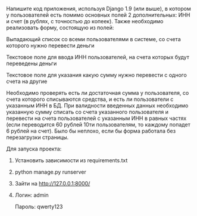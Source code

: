 Напишите код приложения, используя Django 1.9 (или выше), в котором у пользователей есть помимо основных полей 2 дополнительных: ИНН и счет (в рублях, с точностью до копеек). Также необходимо реализовать форму, состоящую из полей:
 
Выпадающий список со всеми пользователями в системе, со счета которого нужно перевести деньги

Текстовое поле для ввода ИНН пользователей, на счета которых будут переведены деньги

Текстовое поле для указания какую сумму нужно перевести с одного счета на
другие
 
Необходимо проверять есть ли достаточная сумма у пользователя, со счета которого списываются средства, и есть ли пользователи с указанным ИНН в БД. При валидности введенных данных необходимо указанную сумму списать со счета указанного пользователя и перевести на счета пользователей с указанным ИНН в равных частях (если переводится 60 рублей 10ти пользователям, то каждому попадет 6 рублей на счет). Было бы неплохо, если бы форма работала без перезагрузки страницы.

Для запуска проекта:
1) Установить зависимости из requirements.txt
2) python manage.py runserver
3) Зайти на http://127.0.0.1:8000/
4) Логин: admin

    Пароль: qwerty123
